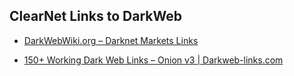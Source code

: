 ## ClearNet Links to DarkWeb

- [DarkWebWiki.org – Darknet Markets Links](https://darkwebwiki.org/)

- [150+ Working Dark Web Links – Onion v3 | Darkweb-links.com](https://darkweb-links.com/150-dark-web-links-2021#Search_Engines)
